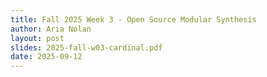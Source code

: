 ```yaml
---
title: Fall 2025 Week 3 - Open Source Modular Synthesis
author: Aria Nolan
layout: post
slides: 2025-fall-w03-cardinal.pdf
date: 2025-09-12
---
```

